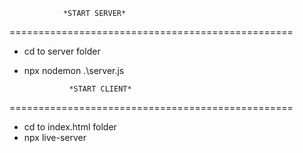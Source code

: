                 *START SERVER*
=================================================
* cd to server folder
* npx nodemon .\server.js




                *START CLIENT*
=================================================
* cd to index.html folder
* npx live-server